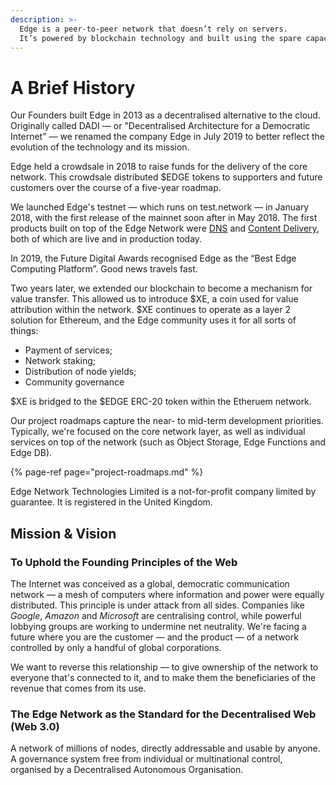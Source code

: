 ```yaml
---
description: >-
  Edge is a peer-to-peer network that doesn’t rely on servers. 
  It’s powered by blockchain technology and built using the spare capacity all around us.
---
```


# A Brief History

Our Founders built Edge in 2013 as a decentralised alternative to the cloud. Originally called DADI — or "Decentralised Architecture for a Democratic Internet" — we renamed the company Edge in July 2019 to better reflect the evolution of the technology and its mission.

Edge held a crowdsale in 2018 to raise funds for the delivery of the core network. This crowdsale distributed $EDGE tokens to supporters and future customers over the course of a five-year roadmap.

We launched Edge's testnet &mdash; which runs on test.network &mdash; in January 2018, with the first release of the mainnet soon after in May 2018. The first products built on top of the Edge Network were [DNS](https://edge.network/en/dns) and [Content Delivery](https://edge.network/cdn), both of which are live and in production today.

In 2019, the Future Digital Awards recognised Edge as the “Best Edge Computing Platform”. Good news travels fast.

Two years later, we extended our blockchain to become a mechanism for value transfer. This allowed us to introduce $XE, a coin used for value attribution within the network. $XE continues to operate as a layer 2 solution for Ethereum, and the Edge community uses it for all sorts of things:

- Payment of services; 
- Network staking; 
- Distribution of node yields; 
- Community governance

$XE is bridged to the $EDGE ERC-20 token within the Etheruem network.

Our project roadmaps capture the near- to mid-term development priorities. Typically, we're focused on the core network layer, as well as individual services on top of the network \(such as Object Storage, Edge Functions and Edge DB\).

{% page-ref page="project-roadmaps.md" %}

Edge Network Technologies Limited is a not-for-profit company limited by guarantee. It is registered in the United Kingdom.

## Mission & Vision

### To Uphold the Founding Principles of the Web

The Internet was conceived as a global, democratic communication network &mdash; a mesh of computers where information and power were equally distributed. This principle is under attack from all sides. Companies like _Google_, _Amazon_ and _Microsoft_ are centralising control, while powerful lobbying groups are working to undermine net neutrality. We're facing a future where you are the customer &mdash; and the product &mdash; of a network controlled by only a handful of global corporations.

We want to reverse this relationship &mdash; to give ownership of the network to everyone that's connected to it, and to make them the beneficiaries of the revenue that comes from its use.

### The Edge Network as the Standard for the Decentralised Web \(Web 3.0\)

A network of millions of nodes, directly addressable and usable by anyone. A governance system free from individual or multinational control, organised by a Decentralised Autonomous Organisation.

